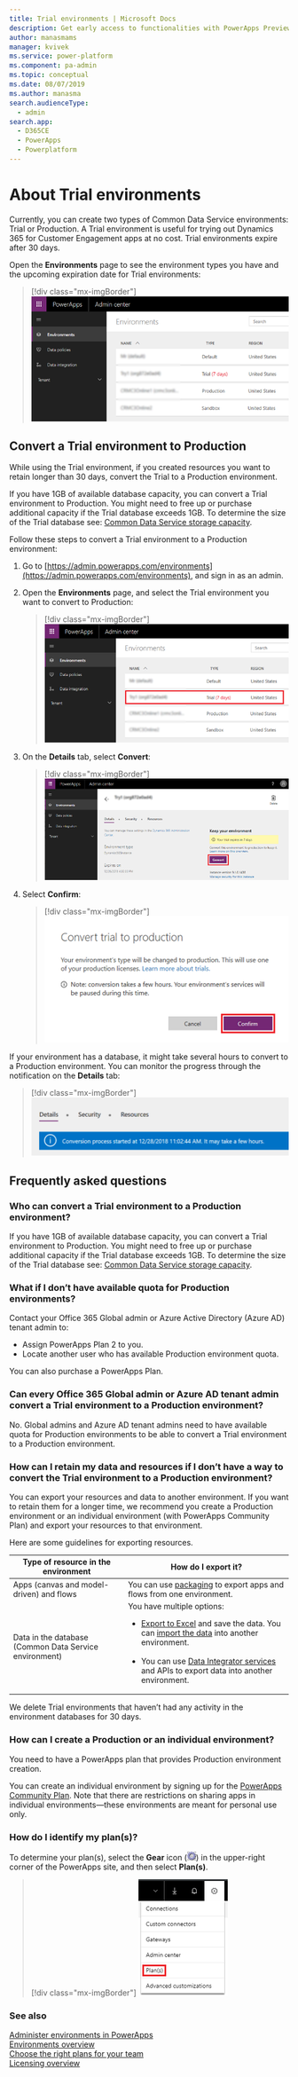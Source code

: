 ```yaml
---
title: Trial environments | Microsoft Docs
description: Get early access to functionalities with PowerApps Preview Program
author: manasmams
manager: kvivek
ms.service: power-platform
ms.component: pa-admin
ms.topic: conceptual
ms.date: 08/07/2019
ms.author: manasma
search.audienceType: 
  - admin
search.app: 
  - D365CE
  - PowerApps
  - Powerplatform
---
```


# About Trial environments

Currently, you can create two types of Common Data Service environments: Trial or Production. A Trial environment is useful for trying out Dynamics 365 for Customer Engagement apps at no cost. Trial environments expire after 30 days.

Open the **Environments** page to see the environment types you have and the upcoming expiration date for Trial environments:

> [!div class="mx-imgBorder"] 
> ![PowerApps environments](media/powerapps-environments75b.png "PowerApps environments")

## Convert a Trial environment to Production

While using the Trial environment, if you created resources you want to retain longer than 30 days, convert the Trial to a Production environment.

If you have 1GB of available database capacity, you can convert a Trial environment to Production. You might need to free up or purchase additional capacity if the Trial database exceeds 1GB. To determine the size of the Trial database see: [Common Data Service storage capacity](capacity-storage.md).

Follow these steps to convert a Trial environment to a Production environment:

1. Go to [https://admin.powerapps.com/environments](https://admin.powerapps.com/environments), and sign in as an admin.
 
2. Open the **Environments** page, and select the Trial environment you want to convert to Production:

    > [!div class="mx-imgBorder"] 
    > ![Select Trial environment](media/powerapps-environments75b-select-trial.png "Select trial environment")

3. On the **Details** tab, select **Convert**:

    > [!div class="mx-imgBorder"] 
    > ![Select Convert](media/powerapps-trial-select-convert.png "Select Convert")

4. Select **Confirm**:

    > [!div class="mx-imgBorder"] 
    > ![Select Confirm](media/powerapps-trial-select-confirm.png "Select Confirm")

If your environment has a database, it might take several hours to convert to a Production environment. You can monitor the progress through the notification on the **Details** tab:

  > [!div class="mx-imgBorder"] 
  > ![Conversion started](media/powerapps-trial-conversion-started.png "Conversion started")

## Frequently asked questions

### Who can convert a Trial environment to a Production environment?

If you have 1GB of available database capacity, you can convert a Trial environment to Production. You might need to free up or purchase additional capacity if the Trial database exceeds 1GB. To determine the size of the Trial database see: [Common Data Service storage capacity](capacity-storage.md).

### What if I don’t have available quota for Production environments?

Contact your Office 365 Global admin or Azure Active Directory (Azure AD) tenant admin to:
- Assign PowerApps Plan 2 to you. 
- Locate another user who has available Production environment quota.

You can also purchase a PowerApps Plan.

### Can every Office 365 Global admin or Azure AD tenant admin convert a Trial environment to a Production environment?

No. Global admins and Azure AD tenant admins need to have available quota for Production environments to be able to convert a Trial environment to a Production environment.

### How can I retain my data and resources if I don’t have a way to convert the Trial environment to a Production environment?

You can export your resources and data to another environment. If you want to retain them for a longer time, we recommend you create a Production environment or an individual environment (with PowerApps Community Plan) and export your resources to that environment. 

Here are some guidelines for exporting resources.

|Type of resource in the environment  |How do I export it?  |
|---------|---------|
|Apps (canvas and model-driven) and flows     |You can use [packaging](environment-and-tenant-migration.md) to export apps and flows from one environment.         |
|Data in the database (Common Data Service environment)     |You have multiple options:<br/><ul><li>[Export to Excel](/powerapps/user/export-data-excel) and save the data. You can [import the data](/powerapps/user/import-data) into another environment.</li><br/><li>You can use [Data Integrator services](data-integrator.md) and APIs to export data into another environment.</li></ul> |

We delete Trial environments that haven’t had any activity in the environment databases for 30 days.

### How can I create a Production or an individual environment?

You need to have a PowerApps plan that provides Production environment creation. <!-- For more information, see [Creating an environment](environments-overview.md#creating-an-environment). -->

You can create an individual environment by signing up for the [PowerApps Community Plan](https://powerapps.microsoft.com/communityplan/). Note that there are restrictions on sharing apps in individual environments—these environments are meant for personal use only.

### How do I identify my plan(s)?

To determine your plan(s), select the **Gear** icon (![Gear icon](media/selection-rule-gear-button.png)) in the upper-right corner of the PowerApps site, and then select **Plan(s)**.

> [!div class="mx-imgBorder"] 
> ![Select Plans](media/powerapps-plans.png "Select Plans")

### See also
[Administer environments in PowerApps](environments-administration.md)<br/>
[Environments overview](environments-overview.md)<br/>
[Choose the right plans for your team](https://powerapps.microsoft.com/pricing/)<br/>
[Licensing overview](pricing-billing-skus.md)<br/>
